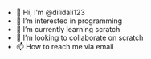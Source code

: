 - 👋 Hi, I’m @dilidali123
- 👀 I’m interested in programming
- 🌱 I’m currently learning scratch
- 💞️ I’m looking to collaborate on scratch
- 📫 How to reach me via email

<!---
dilidali123/dilidali123 is a ✨ special ✨ repository because its `README.md` (this file) appears on your GitHub profile.
You can click the Preview link to take a look at your changes.
--->
